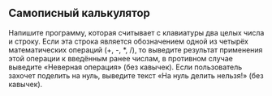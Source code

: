 ## Самописный калькулятор

Напишите программу, которая считывает с клавиатуры два целых числа и строку. Если эта строка является обозначением одной из четырёх математических операций (+, -, *, /), то выведите результат применения этой операции к введённым ранее числам, в противном случае выведите «Неверная операция» (без кавычек). Если пользователь захочет поделить на нуль, выведите текст «На нуль делить нельзя!» (без кавычек).